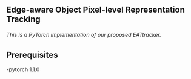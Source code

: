 ## Edge-aware Object Pixel-level Representation Tracking

###### This is a PyTorch implementation of our proposed EATtracker. 

## Prerequisites
-pytorch 1.1.0
